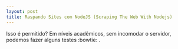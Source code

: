 ```yaml
---
layout: post
title: Raspando Sites com NodeJS (Scraping The Web With Nodejs)
---
```


Isso é permitido? Em níveis acadêmicos, sem incomodar o servidor, podemos fazer alguns testes :bowtie: .  


